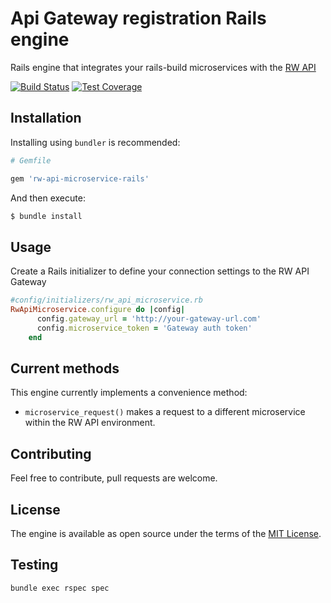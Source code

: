 # Api Gateway registration Rails engine

Rails engine that integrates your rails-build microservices with the [RW API](https://api.resourcewatch.org/)

[![Build Status](https://travis-ci.org/control-tower/rw-api-microservice-rails.svg?branch=master)](https://travis-ci.org/control-tower/rw-api-microservice-rails)
[![Test Coverage](https://api.codeclimate.com/v1/badges/85eeb71033246c5c259d/test_coverage)](https://codeclimate.com/github/control-tower/rw-api-microservice-rails/test_coverage)

## Installation

Installing using `bundler` is recommended:

```ruby
# Gemfile

gem 'rw-api-microservice-rails'
```

And then execute:
```bash
$ bundle install
```

## Usage

Create a Rails initializer to define your connection settings to the RW API Gateway 

```ruby
#config/initializers/rw_api_microservice.rb
RwApiMicroservice.configure do |config|
      config.gateway_url = 'http://your-gateway-url.com'
      config.microservice_token = 'Gateway auth token'
    end
```


## Current methods

This engine currently implements a convenience method:

- `microservice_request()` makes a request to a different microservice within the RW API environment.

## Contributing
Feel free to contribute, pull requests are welcome.

## License
The engine is available as open source under the terms of the [MIT License](http://opensource.org/licenses/MIT).


## Testing

```bash
bundle exec rspec spec
```
